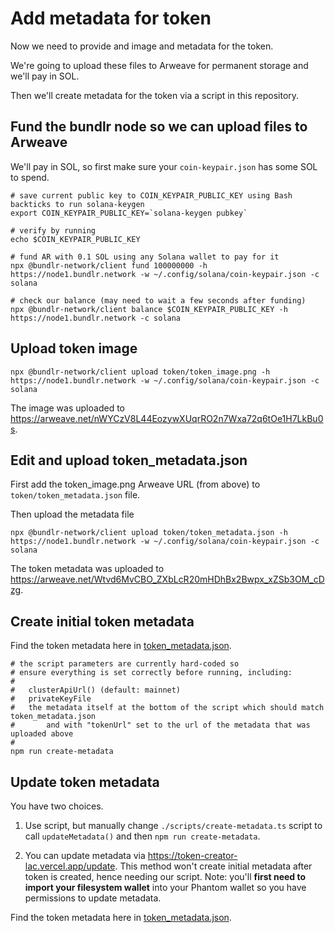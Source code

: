 # Add metadata for token

Now we need to provide and image and metadata for the token.

We're going to upload these files to Arweave for permanent storage and we'll pay in SOL.

Then we'll create metadata for the token via a script in this repository.

## Fund the bundlr node so we can upload files to Arweave

We'll pay in SOL, so first make sure your `coin-keypair.json` has some SOL to spend.

    # save current public key to COIN_KEYPAIR_PUBLIC_KEY using Bash backticks to run solana-keygen
    export COIN_KEYPAIR_PUBLIC_KEY=`solana-keygen pubkey`

    # verify by running
    echo $COIN_KEYPAIR_PUBLIC_KEY

    # fund AR with 0.1 SOL using any Solana wallet to pay for it
    npx @bundlr-network/client fund 100000000 -h https://node1.bundlr.network -w ~/.config/solana/coin-keypair.json -c solana

    # check our balance (may need to wait a few seconds after funding)
    npx @bundlr-network/client balance $COIN_KEYPAIR_PUBLIC_KEY -h https://node1.bundlr.network -c solana

## Upload token image

    npx @bundlr-network/client upload token/token_image.png -h https://node1.bundlr.network -w ~/.config/solana/coin-keypair.json -c solana

The image was uploaded to <https://arweave.net/nWYCzV8L44EozywXUqrRO2n7Wxa72q6tOe1H7LkBu0s>.

## Edit and upload token_metadata.json

First add the token_image.png Arweave URL (from above) to `token/token_metadata.json` file.

Then upload the metadata file

    npx @bundlr-network/client upload token/token_metadata.json -h https://node1.bundlr.network -w ~/.config/solana/coin-keypair.json -c solana

The token metadata was uploaded to <https://arweave.net/Wtvd6MvCBO_ZXbLcR20mHDhBx2Bwpx_xZSb3OM_cDzg>.

## Create initial token metadata

Find the token metadata here in [token_metadata.json](./token/token_metadata.json).

    # the script parameters are currently hard-coded so
    # ensure everything is set correctly before running, including:
    #
    #   clusterApiUrl() (default: mainnet)
    #   privateKeyFile
    #   the metadata itself at the bottom of the script which should match token_metadata.json
    #       and with "tokenUrl" set to the url of the metadata that was uploaded above
    #
    npm run create-metadata

## Update token metadata

You have two choices.

1. Use script, but manually change `./scripts/create-metadata.ts` script to call `updateMetadata()` and then `npm run create-metadata`.

2. You can update metadata via <https://token-creator-lac.vercel.app/update>. This method won't create initial metadata after token is created, hence needing our script. Note: you'll **first need to import your filesystem wallet** into your Phantom wallet so you have permissions to update metadata.

Find the token metadata here in [token_metadata.json](./token/token_metadata.json).
